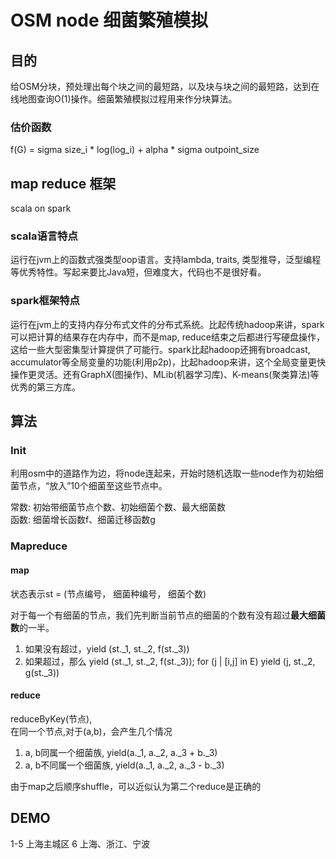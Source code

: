# OSM node 细菌繁殖模拟

## 目的
给OSM分块，预处理出每个块之间的最短路，以及块与块之间的最短路，达到在线地图查询O(1)操作。细菌繁殖模拟过程用来作分块算法。

### 估价函数
f(G) = sigma size_i * log(log_i) + alpha * sigma outpoint_size



## map reduce 框架

scala on spark

### scala语言特点
运行在jvm上的函数式强类型oop语言。支持lambda, traits, 类型推导，泛型编程等优秀特性。写起来要比Java短，但难度大，代码也不是很好看。

### spark框架特点
运行在jvm上的支持内存分布式文件的分布式系统。比起传统hadoop来讲，spark可以把计算的结果存在内存中，而不是map, reduce结束之后都进行写硬盘操作，这给一些大型密集型计算提供了可能行。spark比起hadoop还拥有broadcast, accumulator等全局变量的功能(利用p2p)，比起hadoop来讲，这个全局变量更快操作更灵活。还有GraphX(图操作)、MLib(机器学习库)、K-means(聚类算法)等优秀的第三方库。


## 算法

### Init
利用osm中的道路作为边，将node连起来，开始时随机选取一些node作为初始细菌节点，“放入”10个细菌至这些节点中。



常数: 初始带细菌节点个数、初始细菌个数、最大细菌数  
函数: 细菌增长函数f、细菌迁移函数g


### Mapreduce

 

#### map
状态表示st = (节点编号， 细菌种编号， 细菌个数)

对于每一个有细菌的节点，我们先判断当前节点的细菌的个数有没有超过**最大细菌数**的一半。

1. 如果没有超过，yield (st.\_1, st.\_2, f(st._3))
1. 如果超过，那么 yield (st.\_1, st.\_2, f(st._3)); for (j | [i,j] in E) yield (j, st.\_2, g(st.\_3))

#### reduce

reduceByKey(节点),  
在同一个节点,对于(a,b)，会产生几个情况   
1. a, b同属一个细菌族, yield(a.\_1, a.\_2, a.\_3 + b.\_3)   
2. a, b不同属一个细菌族, yield(a.\_1, a.\_2, a.\_3 - b.\_3)

由于map之后顺序shuffle，可以近似认为第二个reduce是正确的

## DEMO

1-5 上海主城区 
6 上海、浙江、宁波